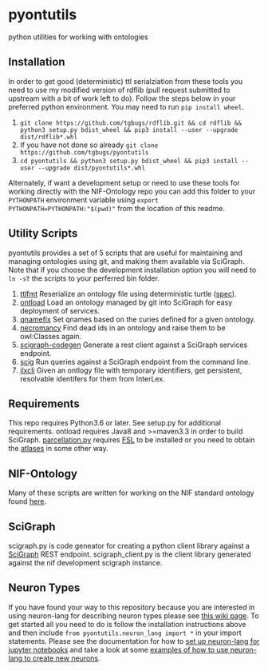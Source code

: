 # pyontutils
python utilities for working with ontologies

## Installation
In order to get good (deterministic) ttl serialziation from these tools you need to use my modified version of rdflib (pull request submitted to upstream with a bit of work left to do).
Follow the steps below in your preferred python environment. You may need to run `pip install wheel`.
1. `git clone https://github.com/tgbugs/rdflib.git && cd rdflib && python3 setup.py bdist_wheel && pip3 install --user --upgrade dist/rdflib*.whl`
2. If you have not done so already `git clone https://github.com/tgbugs/pyontutils`
3. `cd pyontutils && python3 setup.py bdist_wheel && pip3 install --user --upgrade dist/pyontutils*.whl`

Alternately, if want a development setup or need to use these tools for working directly
with the NIF-Ontology repo you can add this folder to your `PYTHONPATH` environment
variable using `export PYTHONPATH=PYTHONPATH:"$(pwd)"` from the location of this readme.

## Utility Scripts
pyontutils provides a set of 5 scripts that are useful for maintaining and managing ontologies
using git, and making them available via SciGraph. Note that if you choose the development
installation option you will need to `ln -sT` the scripts to your perferred bin folder.
1. [ttlfmt](pyontutils/ttlfmt.py)
	Reserialize an ontology file using deterministic turtle ([spec](docs/ttlser.md)).
2. [ontload](pyontutils/ontload.py)
	Load an ontology managed by git into SciGraph for easy deployment of services.
3. [qnamefix](pyontutils/qnamefix.py)
    Set qnames based on the curies defined for a given ontology.
4. [necromancy](pyontutils/necromancy.py)
    Find dead ids in an ontology and raise them to be owl:Classes again.
5. [scigraph-codegen](pyontutils/scigraph.py)
	Generate a rest client against a SciGraph services endpoint.
6. [scig](pyontutils/scig.py)
	Run queries against a SciGraph endpoint from the command line.
7. [ilxcli](pyontutils/ilxcli.py)
	Given an ontlogy file with temporary identifiers, get persistent, resolvable identifers
	for them from InterLex.

## Requirements
This repo requires Python3.6 or later. See setup.py for additional requirements.
ontload requires Java8 and >=maven3.3 in order to build SciGraph.
[parcellation.py](pyontutils/parcellation.py) requires [FSL](https://fsl.fmrib.ox.ac.uk/fsl/fslwiki/)
to be installed or you need to obtain the [atlases](https://fsl.fmrib.ox.ac.uk/fsl/fslwiki/Atlases) in
some other way.

## NIF-Ontology
Many of these scripts are written for working on the NIF standard ontology
found [here](https://github.com/SciCrunch/NIF-Ontology/).

## SciGraph
scigraph.py is code geneator for creating a python client library against a
[SciGraph](https://github.com/SciGraph/SciGraph) REST endpoint.
scigraph_client.py is the client library generated against the nif development scigraph instance.

## Neuron Types
If you have found your way to this repository because you are interested in using neuron-lang for
describing neuron types please see [this wiki page](https://github.com/SciCrunch/NIF-Ontology/wiki/Neurons).
To get started all you need to do is follow the installation instructions above and then include
`from pyontutils.neuron_lang import *` in your import statements. Please see the documentation for how to
[set up neuron-lang for jupyter notebooks](docs/neurons_notebook.md) and take a look at some
[examples of how to use neuron-lang to create new neurons](docs/NeuronLangExample.ipynb).
